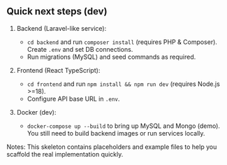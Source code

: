 ## Quick next steps (dev)
1. Backend (Laravel-like service):
   - `cd backend` and run `composer install` (requires PHP & Composer). Create `.env` and set DB connections.
   - Run migrations (MySQL) and seed commands as required.

2. Frontend (React TypeScript):
   - `cd frontend` and run `npm install && npm run dev` (requires Node.js >=18).
   - Configure API base URL in `.env`.

3. Docker (dev):
   - `docker-compose up --build` to bring up MySQL and Mongo (demo). You still need to build backend images or run services locally.

Notes: This skeleton contains placeholders and example files to help you scaffold the real implementation quickly.
